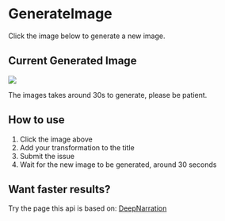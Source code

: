 # GenerateImage
Click the image below to generate a new image.
## Current Generated Image
[<img src='https://fileserver.matissetec.dev/output/similarImages/630649313860780043/8492073392/8492073392/png'>](https://github.com/MatissesProjects/GenerateImage/issues/new?title=Transform:%20&body=No%20need%20to%20modify%20the%20body,%20just%20add%20your%20transformation%20to%20the%20photo%20in%20the%20title)

The images takes around 30s to generate, please be patient.

## How to use
1. Click the image above
2. Add your transformation to the title
3. Submit the issue
4. Wait for the new image to be generated, around 30 seconds

## Want faster results?
Try the page this api is based on: [DeepNarration](https://deepnarration.matissetec.dev/)